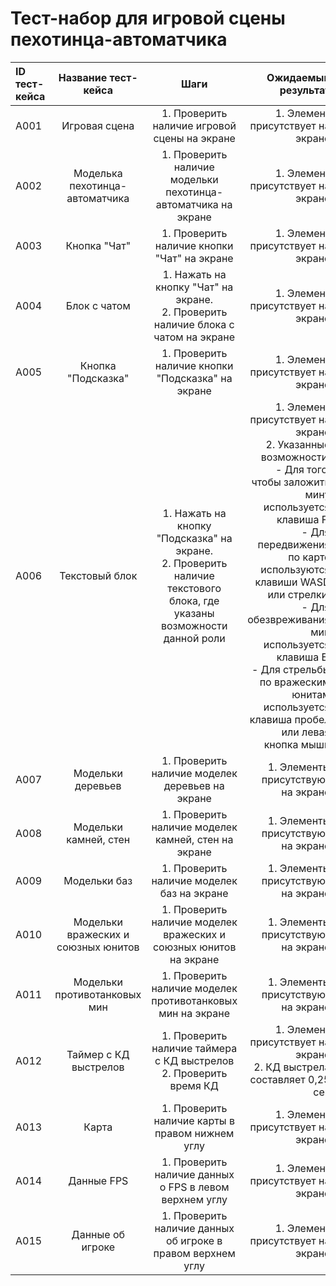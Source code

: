 # **Тест-набор для игровой сцены пехотинца-автоматчика**

| ID тест-кейса |         Название тест-кейса         |                                                           Шаги                                                            |                                                                                                                                                                                                                                                                                                                         Ожидаемый результат |
| :------------ | :---------------------------------: | :-----------------------------------------------------------------------------------------------------------------------: | ------------------------------------------------------------------------------------------------------------------------------------------------------------------------------------------------------------------------------------------------------------------------------------------------------------------------------------------: |
| A001          |            Игровая сцена            |                                       1. Проверить наличие игровой сцены на экране                                        |                                                                                                                                                                                                                                                                                                           1. Элемент присутствует на экране |
| A002          |   Моделька пехотинца-автоматчика    |                               1. Проверить наличие модельки пехотинца-автоматчика на экране                               |                                                                                                                                                                                                                                                                                                           1. Элемент присутствует на экране |
| A003          |            Кнопка "Чат"             |                                        1. Проверить наличие кнопки "Чат" на экране                                        |                                                                                                                                                                                                                                                                                                           1. Элемент присутствует на экране |
| A004          |            Блок с чатом             |                   1. Нажать на кнопку "Чат" на экране.<br> 2. Проверить наличие блока с чатом на экране                   |                                                                                                                                                                                                                                                                                                           1. Элемент присутствует на экране |
| A005          |         Кнопка "Подсказка"          |                                     1. Проверить наличие кнопки "Подсказка" на экране                                     |                                                                                                                                                                                                                                                                                                           1. Элемент присутствует на экране |
| A006          |           Текстовый блок            | 1. Нажать на кнопку "Подсказка" на экране.<br> 2. Проверить наличие текстового блока, где указаны возможности данной роли | 1. Элемент присутствует на экране<br>2. Указанные возможности:<br>- Для того, чтобы заложить мину используется клавиша F.<br>- Для передвижения по карте используются клавиши WASD или стрелки.<br>- Для обезвреживания мин используется клавиша E.<br>- Для стрельбы по вражеским юнитам используется клавиша пробел или левая кнопка мыши |
| A007          |          Модельки деревьев          |                                      1. Проверить наличие моделек деревьев на экране                                      |                                                                                                                                                                                                                                                                                                          1. Элементы присутствуют на экране |
| A008          |        Модельки камней, стен        |                                    1. Проверить наличие моделек камней, стен на экране                                    |                                                                                                                                                                                                                                                                                                          1. Элементы присутствуют на экране |
| A009          |            Модельки баз             |                                        1. Проверить наличие моделек баз на экране                                         |                                                                                                                                                                                                                                                                                                          1. Элементы присутствуют на экране |
| A010          | Модельки вражеских и союзных юнитов |                             1. Проверить наличие моделек вражеских и союзных юнитов на экране                             |                                                                                                                                                                                                                                                                                                          1. Элементы присутствуют на экране |
| A011          |    Модельки противотанковых мин     |                                1. Проверить наличие моделек противотанковых мин на экране                                 |                                                                                                                                                                                                                                                                                                          1. Элементы присутствуют на экране |
| A012          |        Таймер с КД выстрелов        |                           1. Проверить наличие таймера с КД выстрелов<br>2. Проверить время КД                            |                                                                                                                                                                                                                                                                    1. Элемент присутствует на экране<br>2. КД выстрела составляет 0,25 сек |
| A013          |                Карта                |                                      1. Проверить наличие карты в правом нижнем углу                                      |                                                                                                                                                                                                                                                                                                           1. Элемент присутствует на экране |
| A014          |             Данные FPS              |                                  1. Проверить наличие данных о FPS в левом верхнем углу                                   |                                                                                                                                                                                                                                                                                                           1. Элемент присутствует на экране |
| A015          |          Данные об игроке           |                                1. Проверить наличие данных об игроке в правом верхнем углу                                |                                                                                                                                                                                                                                                                                                           1. Элемент присутствует на экране |
